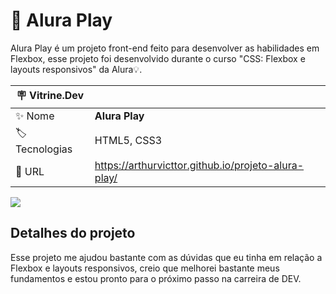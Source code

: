 # 🎥 Alura Play
Alura Play é um projeto front-end feito para desenvolver as habilidades em Flexbox, esse projeto foi desenvolvido durante o curso "CSS: Flexbox e layouts responsivos" da Alura💡.


| :placard: Vitrine.Dev |     |
| -------------  | --- |
| :sparkles: Nome        | **Alura Play**
| :label: Tecnologias | HTML5, CSS3
| :rocket: URL         | https://arthurvicttor.github.io/projeto-alura-play/

<!-- Inserir imagem com a #vitrinedev ao final do link -->
![](./img/design-desktop.png#vitrinedev)

## Detalhes do projeto
Esse projeto me ajudou bastante com as dúvidas que eu tinha em relação a Flexbox e layouts responsivos, creio que melhorei bastante meus fundamentos e estou pronto para o próximo passo na carreira de DEV.